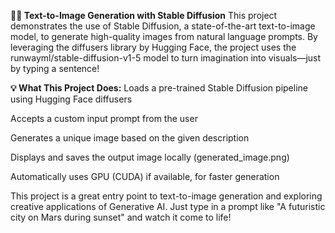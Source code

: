 **🎨🧠 Text-to-Image Generation with Stable Diffusion**
This project demonstrates the use of Stable Diffusion, a state-of-the-art text-to-image model, to generate high-quality images from natural language prompts. By leveraging the diffusers library by Hugging Face, the project uses the runwayml/stable-diffusion-v1-5 model to turn imagination into visuals—just by typing a sentence!

**💡 What This Project Does:**
 Loads a pre-trained Stable Diffusion pipeline using Hugging Face diffusers

 Accepts a custom input prompt from the user

 Generates a unique image based on the given description

 Displays and saves the output image locally (generated_image.png)

 Automatically uses GPU (CUDA) if available, for faster generation

This project is a great entry point to text-to-image generation and exploring creative applications of Generative AI. Just type in a prompt like "A futuristic city on Mars during sunset" and watch it come to life!










